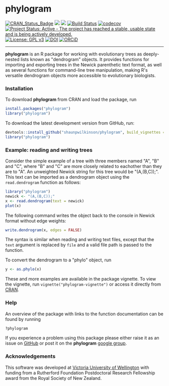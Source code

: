 # phylogram

[![CRAN_Status_Badge](http://www.r-pkg.org/badges/version/phylogram)](https://cran.r-project.org/package=phylogram)
[![](http://cranlogs.r-pkg.org/badges/grand-total/phylogram)](https://cran.r-project.org/package=phylogram)
[![](https://badges.ropensci.org/212_status.svg)](https://github.com/ropensci/onboarding/issues/212)
[![Build Status](https://travis-ci.org/shaunpwilkinson/phylogram.svg?branch=master)](https://travis-ci.org/shaunpwilkinson/phylogram)
[![codecov](https://codecov.io/github/shaunpwilkinson/phylogram/branch/master/graphs/badge.svg)](https://codecov.io/github/shaunpwilkinson/phylogram)
[![Project Status: Active - The project has reached a stable, usable state and is being actively developed.](http://www.repostatus.org/badges/latest/active.svg)](http://www.repostatus.org/#active)
[![License: GPL v3](https://img.shields.io/badge/License-GPL%20v3-blue.svg)](http://www.gnu.org/licenses/gpl-3.0)
[![DOI](https://zenodo.org/badge/79178372.svg)](https://zenodo.org/badge/latestdoi/79178372)
[![ORCiD](https://img.shields.io/badge/ORCiD-0000--0002--7332--7931-brightgreen.svg)](http://orcid.org/0000-0002-7332-7931)

--------------------------------------------------------------------------------

**phylogram** is an R package for working with evolutionary trees 
as deeply-nested lists known as "dendrogram" objects. 
It provides functions for importing and exporting trees in the Newick 
parenthetic text format, as well as several functions for command-line 
tree manipulation, making R's versatile dendrogram objects more 
accessible to evolutionary biologists.


### Installation

To download **phylogram** from CRAN and load the package, run

```R
install.packages("phylogram")
library("phylogram")
```

To download the latest development version from GitHub, run:

```R
devtools::install_github("shaunpwilkinson/phylogram", build_vignettes = TRUE) 
library("phylogram")
```


### Example: reading and writing trees

Consider the simple example of a tree with three members named 
"A", "B" and "C", where "B" and "C" are more closely related
to eachother than they are to "A". 
An unweighted Newick string for this tree would be "(A,(B,C));".
This text can be imported as a 
dendrogram object using the `read.dendrogram` function 
as follows:

```R
library("phylogram")
newick <- "(A,(B,C));"
x <- read.dendrogram(text = newick)
plot(x)
```

The following command writes the object back to the console in 
Newick format without edge weights:

```R
write.dendrogram(x, edges = FALSE)
```

The syntax is similar when reading and writing text files, 
except that the `text` argument is replaced by `file` and a 
valid file path is passed to the function.

To convert the dendrogram to a "phylo" object, run

```R
y <- as.phylo(x)
```

These and more examples are available in the package vignette.
To view the vignette, run `vignette("phylogram-vignette")` or access it 
directly from [CRAN](https://CRAN.R-project.org/package=phylogram).


### Help

An overview of the package with links to the function documentation can be found by running

```R
?phylogram
```

If you experience a problem using this package please
either raise it as an issue on [GitHub](http://github.com/shaunpwilkinson/phylogram/issues) 
or post it on the **phylogram** [google group](https://groups.google.com/group/phylogram).


### Acknowledgements

This software was developed at 
[Victoria University of Wellington](http://www.victoria.ac.nz/) 
with funding from a Rutherford Foundation Postdoctoral Research Fellowship 
award from the Royal Society of New Zealand.
